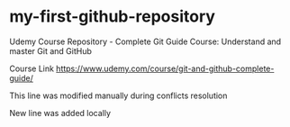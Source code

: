 # my-first-github-repository
Udemy Course Repository - Complete Git Guide Course: Understand and master Git and GitHub

Course Link
https://www.udemy.com/course/git-and-github-complete-guide/

This line was modified manually during conflicts resolution

New line was added locally
